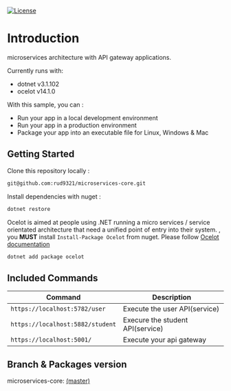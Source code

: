 

[![License](http://img.shields.io/badge/Licence-MIT-brightgreen.svg)](LICENSE.md)

# Introduction

microservices architecture with API gateway applications.

Currently runs with:

- dotnet v3.1.102
- ocelot v14.1.0

With this sample, you can :

- Run your app in a local development environment 
- Run your app in a production environment
- Package your app into an executable file for Linux, Windows & Mac

## Getting Started

Clone this repository locally :

``` bash
git@github.com:rud9321/microservices-core.git
```

Install dependencies with nuget :

``` bash
dotnet restore
```



Ocelot is aimed at people using .NET running a micro services / service orientated architecture that need a unified point of entry into their system. , you **MUST** install `Install-Package Ocelot` from nuget.
Please follow [Ocelot documentation](https://ocelot.readthedocs.io/en/latest/introduction/bigpicture.html) 

``` bash
dotnet add package ocelot
```



## Included Commands

|Command|Description|
|--|--|
|`https://localhost:5782/user`| Execute the user API(service) |
|`https://localhost:5882/student`| Execure the student API(service) |
|`https://localhost:5001/`| Execute your api gateway |


## Branch & Packages version


microservices-core: [(master)](https://github.com/rud9321/microservices-core/tree/master)


